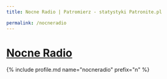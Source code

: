 ```yaml
---
title: Nocne Radio | Patromierz - statystyki Patronite.pl

permalink: /nocneradio
---
```


# [Nocne Radio](https://patronite.pl/nocneradio)

{% include profile.md name="nocneradio" prefix="n" %}
